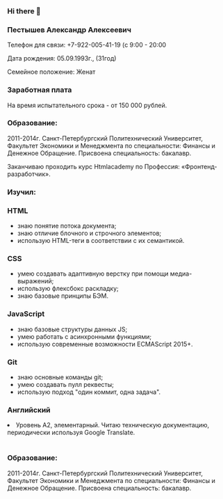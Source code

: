 ### Hi there 👋

<h3>Пестышев Александр Алексеевич</h3>

<p>Телефон для связи: +7-922-005-41-19 (c 9:00 - 20:00</p>
<p>Дата рождения: 05.09.1993г., (31год)</p>
<p>Семейное положение: Женат</p>

<h3>Заработная плата</h3><p>На время испытательного срока - от 150 000 рублей.</p>

<h3>Образование:</h3><p>2011-2014г. Санкт-Петербургский Политехнический Университет, Факультет Экономики и Менеджмента по специальности: Финансы и Денежное Обращение. Присвоена специальность: бакалавр.</p>

<p>Заканчиваю проходить курс Htmlacademy по Профессия:  «Фронтенд-разработчик».</p>
<h3>Изучил:</h3>
<h3>HTML</h3>
<ul>
<li>знаю понятие потока документа;</li>
<li>знаю отличие блочного и строчного элементов;</li>
<li>использую HTML-теги в соответствии с их семантикой.</li>
</ul>

<h3>CSS</h3>
<ul>
<li>умею создавать адаптивную верстку при помощи медиа-выражений;</li>
<li>использую флексбокс раскладку;</li>
<li>знаю базовые принципы БЭМ.</li>
</ul>

<h3>JavaScript</h3>
<ul>
<li>знаю базовые структуры данных JS;</li>
<li>умею работать с асинхронными функциями;</li>
<li>использую современные возможности ECMAScript 2015+.</li>
</ul>
<p></p>
<h3>Git</h3>
<ul>
<li>знаю основные команды git;</li>
<li>умею создавать пулл реквесты;</li>
<li>использую подход "один коммит, одна задача".</li>
</ul>
<h3>Английский</h3>
<li>Уровень A2, элементарный. Читаю техническую документацию, периодически используя Google Translate.</li>
<br>
<h3>Образование:</h3>
<p>2011-2014г. Санкт-Петербургский Политехнический Университет, Факультет Экономики и Менеджмента по специальности: Финансы и Денежное Обращение. Присвоена специальность: бакалавр.</p>
